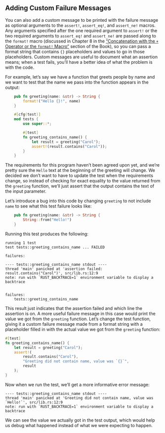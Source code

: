 ﻿## Adding Custom Failure Messages

You can also add a custom message to be printed with the failure message as optional arguments to the `assert!`, `assert_eq!`, and `assert_ne!` macros. Any arguments specified after the one required argument to `assert!` or the two required arguments to `assert_eq!` and `assert_ne!` are passed along to the `format!` macro (discussed in Chapter 8 in the [“Concatenation with the `+` Operator or the `format!` Macro”](https://doc.rust-lang.org/stable/book/ch08-02-strings.html#concatenation-with-the--operator-or-the-format-macro) section of the Book), so you can pass a format string that contains `{}` placeholders and values to go in those placeholders. Custom messages are useful to document what an assertion means; when a test fails, you’ll have a better idea of what the problem is with the code.

For example, let’s say we have a function that greets people by name and we want to test that the name we pass into the function appears in the output:

```rust
    pub fn greeting(name: &str) -> String {
        format!("Hello {}!", name)
    }

    #[cfg(test)]
    mod tests {
        use super::*;

        #[test]
        fn greeting_contains_name() {
            let result = greeting("Carol");
            assert!(result.contains("Carol"));
        }
    }
```

The requirements for this program haven’t been agreed upon yet, and we’re pretty sure the `Hello` text at the beginning of the greeting will change. We decided we don’t want to have to update the test when the requirements change, so instead of checking for exact equality to the value returned from the `greeting` function, we’ll just assert that the output contains the text of the input parameter.

Let’s introduce a bug into this code by changing `greeting` to not include `name` to see what this test failure looks like:

```rust
    pub fn greeting(name: &str) -> String {
        String::from("Hello!")
    }
```

Running this test produces the following:

```text
running 1 test
test tests::greeting_contains_name ... FAILED

failures:

---- tests::greeting_contains_name stdout ----
thread 'main' panicked at 'assertion failed: result.contains("Carol")', src/lib.rs:12:9
note: run with `RUST_BACKTRACE=1` environment variable to display a backtrace


failures:
    tests::greeting_contains_name
```

This result just indicates that the assertion failed and which line the assertion is on. A more useful failure message in this case would print the value we got from the `greeting` function. Let’s change the test function, giving it a custom failure message made from a format string with a placeholder filled in with the actual value we got from the `greeting` function:

```rust
#[test]
fn greeting_contains_name() {
    let result = greeting("Carol");
    assert!(
        result.contains("Carol"),
        "Greeting did not contain name, value was `{}`",
        result
    );
}
```

Now when we run the test, we’ll get a more informative error message:

```text
---- tests::greeting_contains_name stdout ----
thread 'main' panicked at 'Greeting did not contain name, value was `Hello!`', src/lib.rs:12:9
note: run with `RUST_BACKTRACE=1` environment variable to display a backtrace
```

We can see the value we actually got in the test output, which would help us debug what happened instead of what we were expecting to happen.
